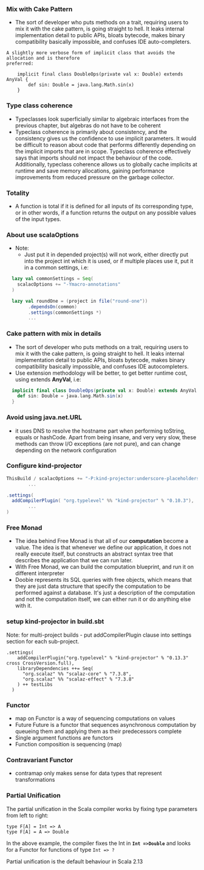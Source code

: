 ### Mix with Cake Pattern
* The sort of developer who puts methods on a trait, requiring users to mix it with the
cake pattern, is going straight to hell. It leaks internal implementation detail to public
APIs, bloats bytecode, makes binary compatibility basically impossible, and confuses IDE
auto-completers.

```
A slightly more verbose form of implicit class that avoids the allocation and is therefore
preferred:

    implicit final class DoubleOps(private val x: Double) extends AnyVal {
        def sin: Double = java.lang.Math.sin(x)
    }
```

### Type class coherence
* Typeclasses look superficially similar to algebraic interfaces from the
  previous chapter, but algebras do not have to be coherent
* Typeclass coherence is primarily about consistency, and the consistency gives us the confidence
  to use implicit parameters. It would be difficult to reason about code that performs differently
  depending on the implicit imports that are in scope. Typeclass coherence effectively says that imports
  should not impact the behaviour of the code.
  Additionally, typeclass coherence allows us to globally cache implicits at runtime and save memory
  allocations, gaining performance improvements from reduced pressure on the garbage collector.

### Totality
* A function is total if it is defined for all inputs of its corresponding type, or in other words, 
  if a function returns the output on any possible values of the input types.

### About use **scalaOptions**
* Note: 
  * Just put it in depended project(s) will not work, either directly put into the project int which it 
    is used, or if multiple places use it, put it in a common settings, i.e:
```sbt
  lazy val commonSettings = Seq(
    scalacOptions += "-Ymacro-annotations"
  )

  lazy val roundOne = (project in file("round-one"))
        .dependsOn(common)
        .settings(commonSettings *)
        ...
```

### Cake pattern with mix in details
* The sort of developer who puts methods on a trait, requiring users to mix it with the 
  cake pattern, is going straight to hell. It leaks internal implementation detail to public
  APIs, bloats bytecode, makes binary compatibility basically impossible, and confuses IDE
  autocompleters.
* Use extension methodology will be better, to get better runtime cost, using extends **AnyVal**, i.e:
```scala
  implicit final class DoubleOps(private val x: Double) extends AnyVal {
    def sin: Double = java.lang.Math.sin(x)
  }
```

### Avoid using java.net.URL
* it uses DNS to resolve the hostname part when performing toString, equals or hashCode.
  Apart from being insane, and very very slow, these methods can throw I/O exceptions (are not pure), 
  and can change depending on the network configuration

### Configure kind-projector
```sbt
ThisBuild / scalacOptions += "-P:kind-projector:underscore-placeholders"
        ...

.settings(
  addCompilerPlugin( "org.typelevel" %% "kind-projector" % "0.10.3"),
        ...
)

```

### Free Monad
* The idea behind Free Monad is that all of our **computation** become a value. 
  The idea is that whenever we define our application, it does not really execute itself,
  but constructs an abstract syntax tree that describes the application that we can run later.
* With Free Monad, we can build the computation blueprint, and run it on different interpreter
* Doobie represents its SQL queries with free objects, which means that they are just data structure
  that specify the computation to be performed against a database.
  It's just a description of the computation and not the computation itself, we can either run it or
  do anything else with it.

### setup kind-projector in build.sbt
Note: for multi-project builds - put addCompilerPlugin clause into settings section for each sub-project.
```
.settings(
    addCompilerPlugin("org.typelevel" % "kind-projector" % "0.13.3" cross CrossVersion.full),
    libraryDependencies ++= Seq(
      "org.scalaz" %% "scalaz-core" % "7.3.8",
      "org.scalaz" %% "scalaz-effect" % "7.3.8"
    ) ++ testLibs
  )

```

### Functor
* map on Functor is a way of sequencing computations on values
* Future
  Future is a functor that sequences asynchronous computation by queueing them and applying them as their 
  predecessors complete
* Single argument functions are functors
* Function composition is sequencing (map)

### Contravariant Functor
* contramap only makes sense for data types that represent transformations

### Partial Unification
The partial unification in the Scala compiler works by fixing type parameters
from left to right:
```
type F[A] = Int => A
type F[A] = A => Double
```
In the above example, the compiler fixes the Int in **`Int =>Double`** and 
looks for a Functor for functions of type `Int => ?`

Partial unification is the default behaviour in Scala 2.13